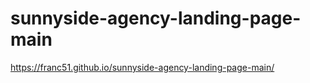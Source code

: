 ﻿# sunnyside-agency-landing-page-main
https://franc51.github.io/sunnyside-agency-landing-page-main/
